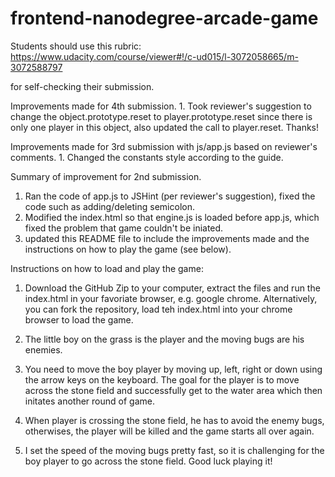frontend-nanodegree-arcade-game
===============================

Students should use this rubric: https://www.udacity.com/course/viewer#!/c-ud015/l-3072058665/m-3072588797

for self-checking their submission.

Improvements made for 4th submission.
	1. Took reviewer's suggestion to change the object.prototype.reset to player.prototype.reset since there is only one player in this object, also updated the call to player.reset. Thanks!

Improvements made for 3rd submission with js/app.js based on reviewer's comments.
	1. Changed the constants style according to the guide.

Summary of improvement for 2nd submission.

1. Ran the code of app.js to JSHint (per reviewer's suggestion), fixed the code such as adding/deleting semicolon.
2. Modified the index.html so that engine.js is loaded before app.js, which fixed the problem that game couldn't be iniated.
3. updated this README file to include the improvements made and the instructions on how to play the game (see below).

Instructions on how to load and play the game:

1. Download the GitHub Zip to your computer, extract the files and run the index.html in your favoriate browser, e.g. google chrome. Alternatively, you can fork the repository, load teh index.html into your chrome browser to load the game.

2. The little boy on the grass is the player and the moving bugs are his enemies.

3. You need to move the boy player by moving up, left, right or down using the arrow keys on the keyboard. The goal for the player is to move across the stone field and successfully get to the water area which then initates another round of game.

4. When player is crossing the stone field, he has to avoid the enemy bugs, otherwises, the player will be killed and the game starts all over again.

5. I set the speed of the moving bugs pretty fast, so it is challenging for the boy player to go across the stone field. Good luck playing it!
